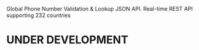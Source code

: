 Global Phone Number Validation &amp; Lookup JSON API. Real-time REST API supporting 232 countries

# UNDER DEVELOPMENT
